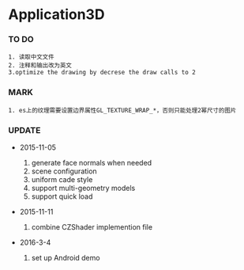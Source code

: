 # Application3D

### TO DO

    1. 读取中文文件
    2. 注释和输出改为英文
    3.optimize the drawing by decrese the draw calls to 2

### MARK
    1. es上的纹理需要设置边界属性GL_TEXTURE_WRAP_*，否则只能处理2幂尺寸的图片

### UPDATE
- 2015-11-05
	1. generate face normals when needed
	2. scene configuration
	3. uniform cade style
	4. support multi-geometry models
	5. support quick load

- 2015-11-11
    1. combine CZShader implemention file
    
- 2016-3-4
	1. set up Android demo

